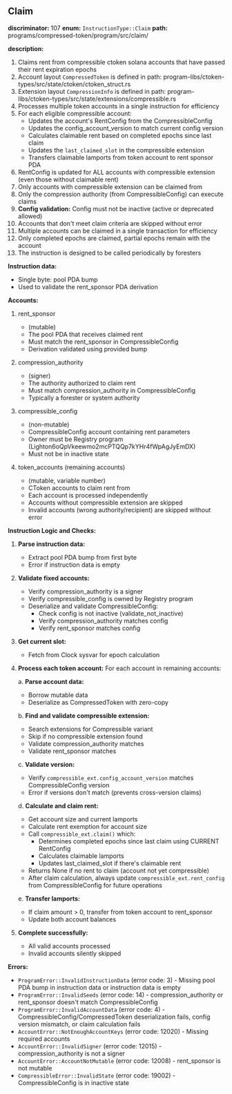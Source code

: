 ## Claim

**discriminator:** 107
**enum:** `InstructionType::Claim`
**path:** programs/compressed-token/program/src/claim/

**description:**
1. Claims rent from compressible ctoken solana accounts that have passed their rent expiration epochs
2. Account layout `CompressedToken` is defined in path: program-libs/ctoken-types/src/state/ctoken/ctoken_struct.rs
3. Extension layout `CompressionInfo` is defined in path: program-libs/ctoken-types/src/state/extensions/compressible.rs
4. Processes multiple token accounts in a single instruction for efficiency
5. For each eligible compressible account:
   - Updates the account's RentConfig from the CompressibleConfig
   - Updates the config_account_version to match current config version
   - Calculates claimable rent based on completed epochs since last claim
   - Updates the `last_claimed_slot` in the compressible extension
   - Transfers claimable lamports from token account to rent sponsor PDA
6. RentConfig is updated for ALL accounts with compressible extension (even those without claimable rent)
7. Only accounts with compressible extension can be claimed from
8. Only the compression authority (from CompressibleConfig) can execute claims
9. **Config validation:** Config must not be inactive (active or deprecated allowed)
10. Accounts that don't meet claim criteria are skipped without error
11. Multiple accounts can be claimed in a single transaction for efficiency
12. Only completed epochs are claimed, partial epochs remain with the account
13. The instruction is designed to be called periodically by foresters

**Instruction data:**
- Single byte: pool PDA bump
- Used to validate the rent_sponsor PDA derivation

**Accounts:**
1. rent_sponsor
   - (mutable)
   - The pool PDA that receives claimed rent
   - Must match the rent_sponsor in CompressibleConfig
   - Derivation validated using provided bump

2. compression_authority
   - (signer)
   - The authority authorized to claim rent
   - Must match compression_authority in CompressibleConfig
   - Typically a forester or system authority

3. compressible_config
   - (non-mutable)
   - CompressibleConfig account containing rent parameters
   - Owner must be Registry program (Lighton6oQpVkeewmo2mcPTQQp7kYHr4fWpAgJyEmDX)
   - Must not be in inactive state

4. token_accounts (remaining accounts)
   - (mutable, variable number)
   - CToken accounts to claim rent from
   - Each account is processed independently
   - Accounts without compressible extension are skipped
   - Invalid accounts (wrong authority/recipient) are skipped without error

**Instruction Logic and Checks:**

1. **Parse instruction data:**
   - Extract pool PDA bump from first byte
   - Error if instruction data is empty

2. **Validate fixed accounts:**
   - Verify compression_authority is a signer
   - Verify compressible_config is owned by Registry program
   - Deserialize and validate CompressibleConfig:
     - Check config is not inactive (validate_not_inactive)
     - Verify compression_authority matches config
     - Verify rent_sponsor matches config

3. **Get current slot:**
   - Fetch from Clock sysvar for epoch calculation

4. **Process each token account:**
   For each account in remaining accounts:

   a. **Parse account data:**
      - Borrow mutable data
      - Deserialize as CompressedToken with zero-copy

   b. **Find and validate compressible extension:**
      - Search extensions for Compressible variant
      - Skip if no compressible extension found
      - Validate compression_authority matches
      - Validate rent_sponsor matches

   c. **Validate version:**
      - Verify `compressible_ext.config_account_version` matches CompressibleConfig version
      - Error if versions don't match (prevents cross-version claims)

   d. **Calculate and claim rent:**
      - Get account size and current lamports
      - Calculate rent exemption for account size
      - Call `compressible_ext.claim()` which:
        - Determines completed epochs since last claim using CURRENT RentConfig
        - Calculates claimable lamports
        - Updates last_claimed_slot if there's claimable rent
      - Returns None if no rent to claim (account not yet compressible)
      - After claim calculation, always update `compressible_ext.rent_config` from CompressibleConfig for future operations

   e. **Transfer lamports:**
      - If claim amount > 0, transfer from token account to rent_sponsor
      - Update both account balances

5. **Complete successfully:**
   - All valid accounts processed
   - Invalid accounts silently skipped

**Errors:**

- `ProgramError::InvalidInstructionData` (error code: 3) - Missing pool PDA bump in instruction data or instruction data is empty
- `ProgramError::InvalidSeeds` (error code: 14) - compression_authority or rent_sponsor doesn't match CompressibleConfig
- `ProgramError::InvalidAccountData` (error code: 4) - CompressibleConfig/CompressedToken deserialization fails, config version mismatch, or claim calculation fails
- `AccountError::NotEnoughAccountKeys` (error code: 12020) - Missing required accounts
- `AccountError::InvalidSigner` (error code: 12015) - compression_authority is not a signer
- `AccountError::AccountNotMutable` (error code: 12008) - rent_sponsor is not mutable
- `CompressibleError::InvalidState` (error code: 19002) - CompressibleConfig is in inactive state
